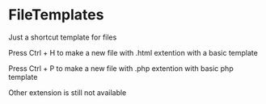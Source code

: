 # FileTemplates
Just a shortcut template for files

Press Ctrl + H to make a new file with .html extention with a basic template

Press Ctrl + P to make a new file with .php extention with basic php template

Other extension is still not available
